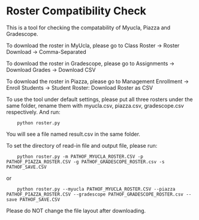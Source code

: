 # Roster Compatibility Check

This is a tool for checking the compatability of Myucla, Piazza and Gradescope.

To download the roster in MyUcla, please go to Class Roster -> Roster Download -> Comma-Separated

To download the roster in Gradescope, please go to Assignments -> Download Grades -> Download CSV

To download the roster in Piazza, please go to Management Enrollment -> Enroll Students -> Student Roster: Download Roster as CSV

To use the tool under default settings, please put all three rosters under the same folder, rename them with myucla.csv, piazza.csv, gradescope.csv respectively. And run:

        python roster.py

You will see a file named result.csv in the same folder.

To set the directory of read-in file and output file, please run:

        python roster.py -m PATHOF_MYUCLA_ROSTER.CSV -p PATHOF_PIAZZA_ROSTER.CSV -g PATHOF_GRADESCOPE_ROSTER.csv -s PATHOF_SAVE.CSV

or

        python roster.py --myucla PATHOF_MYUCLA_ROSTER.CSV --piazza PATHOF_PIAZZA_ROSTER.CSV --gradescope PATHOF_GRADESCOPE_ROSTER.csv --save PATHOF_SAVE.CSV

Please do NOT change the file layout after downloading.